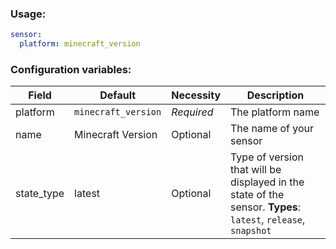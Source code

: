 ### Usage:
```yaml
sensor:
  platform: minecraft_version
```

### Configuration variables:
Field | Default | Necessity | Description
--- | --- | --- | ---
platform | `minecraft_version` | *Required* | The platform name
name | Minecraft Version | Optional | The name of your sensor
state_type | latest | Optional | Type of version that will be displayed in the state of the sensor. **Types**: `latest`, `release`, `snapshot`
